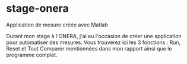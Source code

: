 # stage-onera

Application de mesure créée avec Matlab

Durant mon stage à l'ONERA, j'ai eu l'occasion de créer une application pour automatiser des mesures. Vous trouverez ici les 3 fonctions : Run, Reset et Tout Comparer mentionnées dans mon rapport ainsi que le programme complet.
